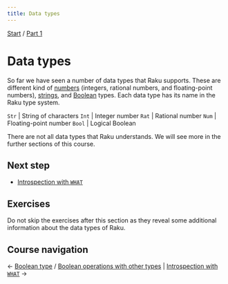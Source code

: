 ```yaml
---
title: Data types
---
```


[Start](/raku-course/) / [Part 1](/raku-course/part1)

# Data types

So far we have seen a number of data types that Raku supports. These are different kind of [numbers](/raku-course/numbers) (integers, rational numbers, and floating-point numbers), [strings](/raku-course/strings), and [Boolean](/raku-course/booleans) types. Each data type has its name in the Raku type system.

`Str` | String of characters
`Int` | Integer number
`Rat` | Rational number
`Num` | Floating-point number
`Bool` | Logical Boolean

There are not all data types that Raku understands. We will see more in the further sections of this course.

## Next step

* [Introspection with `WHAT`](what)

## Exercises

Do not skip the exercises after this section as they reveal some additional information about the data types of Raku.

## Course navigation

← [Boolean type](/raku-course/booleans) / [Boolean operations with other types](/raku-course/booleans/boolean-operations-other-types) | [Introspection with `WHAT`](/raku-course/data-types/what) →
